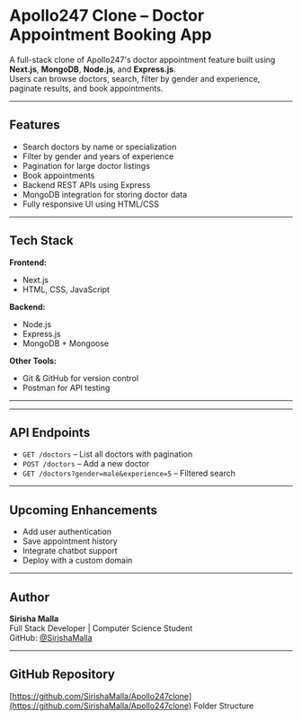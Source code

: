# Apollo247 Clone – Doctor Appointment Booking App

A full-stack clone of Apollo247's doctor appointment feature built using **Next.js**, **MongoDB**, **Node.js**, and **Express.js**.  
Users can browse doctors, search, filter by gender and experience, paginate results, and book appointments.

---

## Features

- Search doctors by name or specialization
- Filter by gender and years of experience
- Pagination for large doctor listings
- Book appointments
- Backend REST APIs using Express
- MongoDB integration for storing doctor data
- Fully responsive UI using HTML/CSS

---

## Tech Stack

**Frontend:**
- Next.js
- HTML, CSS, JavaScript

**Backend:**
- Node.js
- Express.js
- MongoDB + Mongoose

**Other Tools:**
- Git & GitHub for version control
- Postman for API testing

---
---

## API Endpoints

- `GET /doctors` – List all doctors with pagination
- `POST /doctors` – Add a new doctor
- `GET /doctors?gender=male&experience=5` – Filtered search

---

## Upcoming Enhancements

- Add user authentication
- Save appointment history
- Integrate chatbot support
- Deploy with a custom domain

---

## Author

**Sirisha Malla**  
Full Stack Developer | Computer Science Student  
GitHub: [@SirishaMalla](https://github.com/SirishaMalla)

---

## GitHub Repository

[https://github.com/SirishaMalla/Apollo247clone](https://github.com/SirishaMalla/Apollo247clone)
Folder Structure



